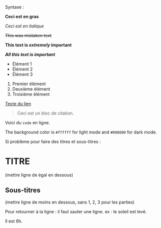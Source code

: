 Syntaxe :

**Ceci est en gras**

*Ceci est en italique*

~~This was mistaken text~~

**This text is _extremely_ important**

***All this text is important***

- Élément 1
- Élément 2
- Élément 3

1. Premier élément
2. Deuxième élément
3. Troisième élément

[Texte du lien](https://www.example.com)

> Ceci est un bloc de citation.

Voici du `code` en ligne.

The background color is `#ffffff` for light mode and `#000000` for dark mode.

Si problème pour faire des titres et sous-titres :


TITRE
======
(mettre ligne de égal en dessous)

Sous-titres
-----------
(mettre ligne de moins en dessous, sans 1, 2, 3 pour les parties)


Pour retourner à la ligne : il faut sauter une ligne.
ex : le soleil est levé.

Il est 6h.
